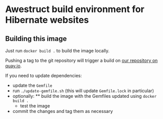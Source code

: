 # Awestruct build environment for Hibernate websites

## Building this image

Just run `docker build .` to build the image locally.

Pushing a tag to the git repository will trigger a build
on [our repository on quay.io](https://quay.io/repository/hibernate/awestruct-build-env).

If you need to update dependencies:

* update the `Gemfile`
* run `./update-gemfile.sh` (this will update `Gemfile.lock` in particular)
* optionally:
** build the image with the Gemfiles updated using `docker build .`
  * test the image
* commit the changes and tag them as necessary
